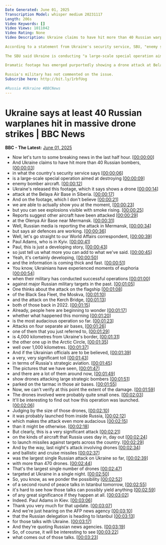 ```yaml
---
Date Generated: June 01, 2025
Transcription Model: whisper medium 20231117
Length: 206s
Video Keywords: []
Video Views: 1011042
Video Rating: None
Video Description: Ukraine claims to have hit more than 40 Russian warplanes at several military airfields, in what appears to be one of the most audacious drone attacks so far on Russian aviation.
 
According to a statement from Ukraine's security service, SBU, "enemy strategic bombers are burning en masse in Russia".
 
The SBU said Ukraine is conducting "a large-scale special operation aimed at destroying enemy bomber aircraft."
 
Dramatic footage has emerged purportedly showing a drone attack at Belaya airbase in Irkutsk oblast, Siberia, thousands of miles from Ukraine.
 
Russia's military has not commented on the issue.
Subscribe here: http://bit.ly/1rbfUog
 
#Russia #Ukraine #BBCNews
---
```


# Ukraine says at least 40 Russian warplanes hit in massive drone strikes | BBC News
**BBC - The Latest:** [June 01, 2025](https://www.youtube.com/watch?v=2B6SbePVg8Y)
*  Now let's turn to some breaking news in the last half hour. [[00:00:00](https://www.youtube.com/watch?v=2B6SbePVg8Y&t=0.0s)]
*  And Ukraine claims to have hit more than 40 Russian bombers, [[00:00:03](https://www.youtube.com/watch?v=2B6SbePVg8Y&t=3.52s)]
*  in what the country's security service says [[00:00:06](https://www.youtube.com/watch?v=2B6SbePVg8Y&t=6.96s)]
*  is a large-scale special operation aimed at destroying [[00:00:09](https://www.youtube.com/watch?v=2B6SbePVg8Y&t=9.24s)]
*  enemy bomber aircraft. [[00:00:12](https://www.youtube.com/watch?v=2B6SbePVg8Y&t=12.6s)]
*  Ukraine's released this footage, which it says shows a drone [[00:00:14](https://www.youtube.com/watch?v=2B6SbePVg8Y&t=14.64s)]
*  attack at the Belaya Air Base in Siberia. [[00:00:17](https://www.youtube.com/watch?v=2B6SbePVg8Y&t=17.52s)]
*  And on the footage, which I don't believe [[00:00:21](https://www.youtube.com/watch?v=2B6SbePVg8Y&t=21.64s)]
*  we are able to actually show you at the moment, [[00:00:23](https://www.youtube.com/watch?v=2B6SbePVg8Y&t=23.400000000000002s)]
*  but you can see explosions visible with smoke rising. [[00:00:25](https://www.youtube.com/watch?v=2B6SbePVg8Y&t=25.400000000000002s)]
*  Reports suggest other aircraft have been attacked [[00:00:29](https://www.youtube.com/watch?v=2B6SbePVg8Y&t=29.2s)]
*  at the Olenya Air Base near Mermansk. [[00:00:31](https://www.youtube.com/watch?v=2B6SbePVg8Y&t=31.6s)]
*  Well, Russian media is reporting the attack in Mermansk, [[00:00:34](https://www.youtube.com/watch?v=2B6SbePVg8Y&t=34.44s)]
*  but says air defences are working. [[00:00:36](https://www.youtube.com/watch?v=2B6SbePVg8Y&t=36.96s)]
*  Well, let's go straight to our World Affairs correspondent, [[00:00:39](https://www.youtube.com/watch?v=2B6SbePVg8Y&t=39.2s)]
*  Paul Adams, who is in Kyiv. [[00:00:41](https://www.youtube.com/watch?v=2B6SbePVg8Y&t=41.44s)]
*  Paul, this is just a developing story, [[00:00:43](https://www.youtube.com/watch?v=2B6SbePVg8Y&t=43.8s)]
*  so just tell us what more you can add to what we've said. [[00:00:45](https://www.youtube.com/watch?v=2B6SbePVg8Y&t=45.519999999999996s)]
*  Yeah, it's certainly developing, [[00:00:50](https://www.youtube.com/watch?v=2B6SbePVg8Y&t=50.120000000000005s)]
*  and the information is coming thick and fast. [[00:00:51](https://www.youtube.com/watch?v=2B6SbePVg8Y&t=51.400000000000006s)]
*  You know, Ukrainians have experienced moments of euphoria [[00:00:54](https://www.youtube.com/watch?v=2B6SbePVg8Y&t=54.8s)]
*  when their military has conducted successful operations [[00:01:00](https://www.youtube.com/watch?v=2B6SbePVg8Y&t=60.8s)]
*  against major Russian military targets in the past. [[00:01:05](https://www.youtube.com/watch?v=2B6SbePVg8Y&t=65.92s)]
*  One thinks about the attack on the flagship [[00:01:08](https://www.youtube.com/watch?v=2B6SbePVg8Y&t=68.56s)]
*  of the Black Sea Fleet, the Moskva, [[00:01:10](https://www.youtube.com/watch?v=2B6SbePVg8Y&t=70.96s)]
*  and the attack on the Kerch Bridge, [[00:01:13](https://www.youtube.com/watch?v=2B6SbePVg8Y&t=73.08s)]
*  both of those back in 2022. [[00:01:15](https://www.youtube.com/watch?v=2B6SbePVg8Y&t=75.08s)]
*  Already, people here are beginning to wonder [[00:01:17](https://www.youtube.com/watch?v=2B6SbePVg8Y&t=77.92s)]
*  whether what happened this morning [[00:01:20](https://www.youtube.com/watch?v=2B6SbePVg8Y&t=80.28s)]
*  is the most audacious operation so far. [[00:01:23](https://www.youtube.com/watch?v=2B6SbePVg8Y&t=83.0s)]
*  Attacks on four separate air bases, [[00:01:26](https://www.youtube.com/watch?v=2B6SbePVg8Y&t=86.55999999999999s)]
*  one of them that you just referred to, [[00:01:29](https://www.youtube.com/watch?v=2B6SbePVg8Y&t=89.32s)]
*  is 4,000 kilometres from Ukraine's border, [[00:01:31](https://www.youtube.com/watch?v=2B6SbePVg8Y&t=91.32s)]
*  the other one up in the Arctic Circle, [[00:01:35](https://www.youtube.com/watch?v=2B6SbePVg8Y&t=95.03999999999999s)]
*  well over 1,000 kilometres. [[00:01:37](https://www.youtube.com/watch?v=2B6SbePVg8Y&t=97.32s)]
*  And if the Ukrainian officials are to be believed, [[00:01:39](https://www.youtube.com/watch?v=2B6SbePVg8Y&t=99.8s)]
*  a very, very significant toll [[00:01:43](https://www.youtube.com/watch?v=2B6SbePVg8Y&t=103.28s)]
*  in terms of Russia's strategic aviation. [[00:01:45](https://www.youtube.com/watch?v=2B6SbePVg8Y&t=105.39999999999999s)]
*  The pictures that we have seen, [[00:01:47](https://www.youtube.com/watch?v=2B6SbePVg8Y&t=107.75999999999999s)]
*  and there are a lot of them around now, [[00:01:49](https://www.youtube.com/watch?v=2B6SbePVg8Y&t=109.24s)]
*  show drones attacking large strategic bombers [[00:01:51](https://www.youtube.com/watch?v=2B6SbePVg8Y&t=111.60000000000001s)]
*  parked on the tarmac in those air bases. [[00:01:55](https://www.youtube.com/watch?v=2B6SbePVg8Y&t=115.76s)]
*  Now, we can't verify at this point the extent of the damage. [[00:01:59](https://www.youtube.com/watch?v=2B6SbePVg8Y&t=119.08s)]
*  The drones involved were probably quite small ones. [[00:02:03](https://www.youtube.com/watch?v=2B6SbePVg8Y&t=123.56s)]
*  It'll be interesting to find out how this operation was launched. [[00:02:06](https://www.youtube.com/watch?v=2B6SbePVg8Y&t=126.68s)]
*  Judging by the size of those drones, [[00:02:10](https://www.youtube.com/watch?v=2B6SbePVg8Y&t=130.08s)]
*  it was probably launched from inside Russia, [[00:02:12](https://www.youtube.com/watch?v=2B6SbePVg8Y&t=132.04s)]
*  which makes the attack even more audacious [[00:02:15](https://www.youtube.com/watch?v=2B6SbePVg8Y&t=135.12s)]
*  than it might be otherwise. [[00:02:18](https://www.youtube.com/watch?v=2B6SbePVg8Y&t=138.56s)]
*  But clearly, this is a very significant attack [[00:02:21](https://www.youtube.com/watch?v=2B6SbePVg8Y&t=141.04s)]
*  on the kinds of aircraft that Russia uses day in, day out [[00:02:24](https://www.youtube.com/watch?v=2B6SbePVg8Y&t=144.0s)]
*  to launch missiles against targets across the country. [[00:02:29](https://www.youtube.com/watch?v=2B6SbePVg8Y&t=149.16s)]
*  And by the way, last night's attack involving drones [[00:02:34](https://www.youtube.com/watch?v=2B6SbePVg8Y&t=154.0s)]
*  and ballistic and cruise missiles [[00:02:37](https://www.youtube.com/watch?v=2B6SbePVg8Y&t=157.72s)]
*  was the largest single Russian attack on Ukraine so far, [[00:02:39](https://www.youtube.com/watch?v=2B6SbePVg8Y&t=159.92s)]
*  with more than 470 drones. [[00:02:44](https://www.youtube.com/watch?v=2B6SbePVg8Y&t=164.0s)]
*  That's the largest single number of drones [[00:02:47](https://www.youtube.com/watch?v=2B6SbePVg8Y&t=167.0s)]
*  targeted at Ukraine in a single night. [[00:02:50](https://www.youtube.com/watch?v=2B6SbePVg8Y&t=170.07999999999998s)]
*  So, you know, as we ponder the possibility [[00:02:52](https://www.youtube.com/watch?v=2B6SbePVg8Y&t=172.12s)]
*  of a second round of peace talks in Istanbul tomorrow, [[00:02:55](https://www.youtube.com/watch?v=2B6SbePVg8Y&t=175.79999999999998s)]
*  it's hard to see how those talks can possibly yield anything [[00:02:59](https://www.youtube.com/watch?v=2B6SbePVg8Y&t=179.6s)]
*  of any great significance if they happen at all. [[00:03:02](https://www.youtube.com/watch?v=2B6SbePVg8Y&t=182.95999999999998s)]
*  Indeed. Paul Adams in Kiev. [[00:03:06](https://www.youtube.com/watch?v=2B6SbePVg8Y&t=186.23999999999998s)]
*  Thank you very much for that update. [[00:03:07](https://www.youtube.com/watch?v=2B6SbePVg8Y&t=187.64s)]
*  And we're just hearing on the AFP news agency [[00:03:10](https://www.youtube.com/watch?v=2B6SbePVg8Y&t=190.0s)]
*  that the Russian delegation is heading to Istanbul [[00:03:13](https://www.youtube.com/watch?v=2B6SbePVg8Y&t=193.0s)]
*  for those talks with Ukraine. [[00:03:17](https://www.youtube.com/watch?v=2B6SbePVg8Y&t=197.04s)]
*  And they're quoting Russian news agencies. [[00:03:19](https://www.youtube.com/watch?v=2B6SbePVg8Y&t=199.92s)]
*  So, of course, it will be interesting to see [[00:03:22](https://www.youtube.com/watch?v=2B6SbePVg8Y&t=202.0s)]
*  what comes out of those talks. [[00:03:23](https://www.youtube.com/watch?v=2B6SbePVg8Y&t=203.92s)]
